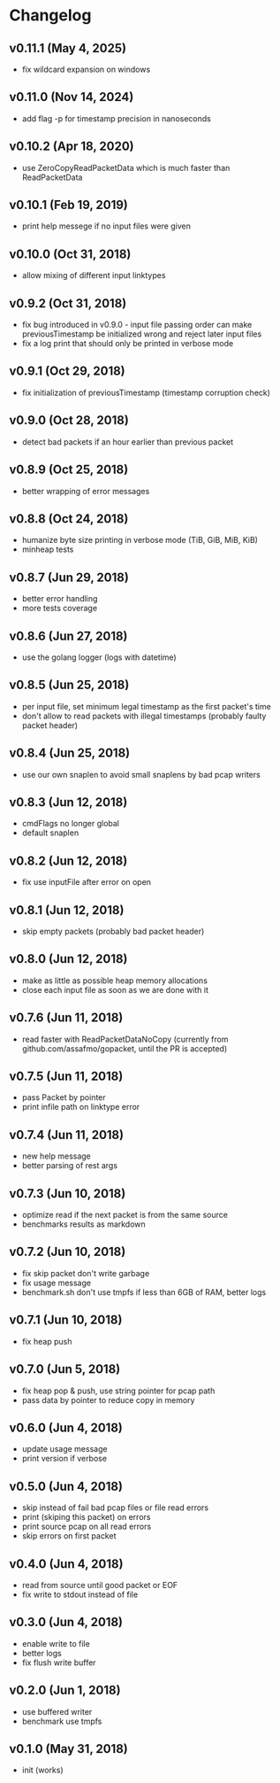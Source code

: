 # Changelog

## v0.11.1 (May 4, 2025)

- fix wildcard expansion on windows

## v0.11.0 (Nov 14, 2024)

- add flag -p for timestamp precision in nanoseconds

## v0.10.2 (Apr 18, 2020)

- use ZeroCopyReadPacketData which is much faster than ReadPacketData

## v0.10.1 (Feb 19, 2019)

- print help messege if no input files were given

## v0.10.0 (Oct 31, 2018)

- allow mixing of different input linktypes

## v0.9.2 (Oct 31, 2018)

- fix bug introduced in v0.9.0 - input file passing order can make previousTimestamp be initialized wrong and reject later input files
- fix a log print that should only be printed in verbose mode

## v0.9.1 (Oct 29, 2018)

- fix initialization of previousTimestamp (timestamp corruption check)

## v0.9.0 (Oct 28, 2018)

- detect bad packets if an hour earlier than previous packet

## v0.8.9 (Oct 25, 2018)

- better wrapping of error messages

## v0.8.8 (Oct 24, 2018)

- humanize byte size printing in verbose mode (TiB, GiB, MiB, KiB)
- minheap tests

## v0.8.7 (Jun 29, 2018)

- better error handling
- more tests coverage

## v0.8.6 (Jun 27, 2018)

- use the golang logger (logs with datetime)

## v0.8.5 (Jun 25, 2018)

- per input file, set minimum legal timestamp as the first packet's time
- don't allow to read packets with illegal timestamps (probably faulty packet header)

## v0.8.4 (Jun 25, 2018)

- use our own snaplen to avoid small snaplens by bad pcap writers

## v0.8.3 (Jun 12, 2018)

- cmdFlags no longer global
- default snaplen

## v0.8.2 (Jun 12, 2018)

- fix use inputFile after error on open

## v0.8.1 (Jun 12, 2018)

- skip empty packets (probably bad packet header)

## v0.8.0 (Jun 12, 2018)

- make as little as possible heap memory allocations
- close each input file as soon as we are done with it

## v0.7.6 (Jun 11, 2018)

- read faster with ReadPacketDataNoCopy (currently from github.com/assafmo/gopacket, until the PR is accepted)

## v0.7.5 (Jun 11, 2018)

- pass Packet by pointer
- print infile path on linktype error

## v0.7.4 (Jun 11, 2018)

- new help message
- better parsing of rest args

## v0.7.3 (Jun 10, 2018)

- optimize read if the next packet is from the same source
- benchmarks results as markdown

## v0.7.2 (Jun 10, 2018)

- fix skip packet don't write garbage
- fix usage message
- benchmark.sh don't use tmpfs if less than 6GB of RAM, better logs

## v0.7.1 (Jun 10, 2018)

- fix heap push

## v0.7.0 (Jun 5, 2018)

- fix heap pop & push, use string pointer for pcap path
- pass data by pointer to reduce copy in memory

## v0.6.0 (Jun 4, 2018)

- update usage message
- print version if verbose

## v0.5.0 (Jun 4, 2018)

- skip instead of fail bad pcap files or file read errors
- print (skiping this packet) on errors
- print source pcap on all read errors
- skip errors on first packet

## v0.4.0 (Jun 4, 2018)

- read from source until good packet or EOF
- fix write to stdout instead of file

## v0.3.0 (Jun 4, 2018)

- enable write to file
- better logs
- fix flush write buffer

## v0.2.0 (Jun 1, 2018)

- use buffered writer
- benchmark use tmpfs

## v0.1.0 (May 31, 2018)

- init (works)
